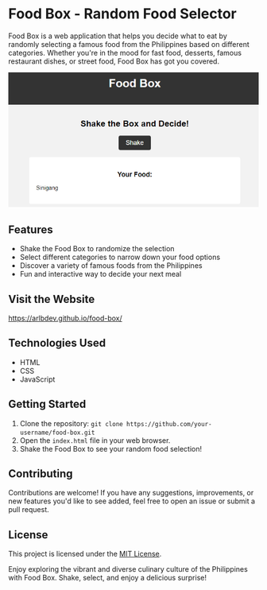 # Food Box - Random Food Selector

Food Box is a web application that helps you decide what to eat by randomly selecting a famous food from the Philippines based on different categories. Whether you're in the mood for fast food, desserts, famous restaurant dishes, or street food, Food Box has got you covered.

![Food Box Screenshot](screenshot.png)

## Features

- Shake the Food Box to randomize the selection
- Select different categories to narrow down your food options
- Discover a variety of famous foods from the Philippines
- Fun and interactive way to decide your next meal

## Visit the Website

https://arlbdev.github.io/food-box/

## Technologies Used

- HTML
- CSS
- JavaScript

## Getting Started

1. Clone the repository: `git clone https://github.com/your-username/food-box.git`
2. Open the `index.html` file in your web browser.
3. Shake the Food Box to see your random food selection!

## Contributing

Contributions are welcome! If you have any suggestions, improvements, or new features you'd like to see added, feel free to open an issue or submit a pull request.

## License

This project is licensed under the [MIT License](LICENSE).


Enjoy exploring the vibrant and diverse culinary culture of the Philippines with Food Box. Shake, select, and enjoy a delicious surprise!

